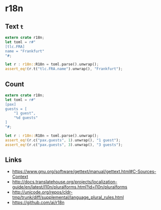 # r18n

## Text `t`

```rust
extern crate r18n;
let toml = r#"
[tlc.FRA]
name = "Frankfurt"
"#;

let r : r18n::R18n = toml.parse().unwrap();
assert_eq!(r.t("tlc.FRA.name").unwrap(), "Frankfurt");

```

## Count

```rust
extern crate r18n;
let toml = r#"
[pax]
guests = [
    "1 guest",
    "%d guests"
]
"#;

let r : r18n::R18n = toml.parse().unwrap();
assert_eq!(r.c("pax.guests", 1).unwrap(), "1 guest");
assert_eq!(r.c("pax.guests", 3).unwrap(), "3 guests");

```


## Links

* https://www.gnu.org/software/gettext/manual/gettext.html#C-Sources-Context
* http://docs.translatehouse.org/projects/localization-guide/en/latest/l10n/pluralforms.html?id=l10n/pluralforms
* http://unicode.org/repos/cldr-tmp/trunk/diff/supplemental/language_plural_rules.html
* https://github.com/ai/r18n

